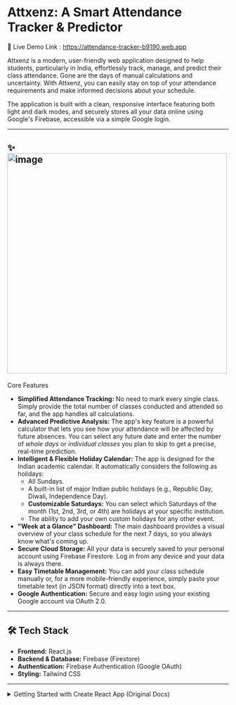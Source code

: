 # Attxenz: A Smart Attendance Tracker & Predictor

🚀 Live Demo Link : https://attendance-tracker-b9190.web.app

Attxenz is a modern, user-friendly web application designed to help students, particularly in India, effortlessly track, manage, and predict their class attendance. Gone are the days of manual calculations and uncertainty. With Attxenz, you can easily stay on top of your attendance requirements and make informed decisions about your schedule.

The application is built with a clean, responsive interface featuring both light and dark modes, and securely stores all your data online using Google's Firebase, accessible via a simple Google login.

---
## ✨ <img width="500" height="500" alt="image" src="https://github.com/user-attachments/assets/bd05b065-1e8f-41b5-b015-6743d97a76b1" />
Core Features

* **Simplified Attendance Tracking:** No need to mark every single class. Simply provide the total number of classes conducted and attended so far, and the app handles all calculations.
* **Advanced Predictive Analysis:** The app's key feature is a powerful calculator that lets you see how your attendance will be affected by future absences. You can select any future date and enter the number of *whole days* or *individual classes* you plan to skip to get a precise, real-time prediction.
* **Intelligent & Flexible Holiday Calendar:** The app is designed for the Indian academic calendar. It automatically considers the following as holidays:
    * All Sundays.
    * A built-in list of major Indian public holidays (e.g., Republic Day, Diwali, Independence Day).
    * **Customizable Saturdays:** You can select which Saturdays of the month (1st, 2nd, 3rd, or 4th) are holidays at your specific institution.
    * The ability to add your own custom holidays for any other event.
* **"Week at a Glance" Dashboard:** The main dashboard provides a visual overview of your class schedule for the next 7 days, so you always know what's coming up.
* **Secure Cloud Storage:** All your data is securely saved to your personal account using Firebase Firestore. Log in from any device and your data is always there.
* **Easy Timetable Management:** You can add your class schedule manually or, for a more mobile-friendly experience, simply paste your timetable text (in JSON format) directly into a text box.
* **Google Authentication:** Secure and easy login using your existing Google account via OAuth 2.0.

---
## 🛠️ Tech Stack

* **Frontend:** React.js
* **Backend & Database:** Firebase (Firestore)
* **Authentication:** Firebase Authentication (Google OAuth)
* **Styling:** Tailwind CSS

---
<details>
  <summary>Getting Started with Create React App (Original Docs)</summary>

  This project was bootstrapped with [Create React App](https://github.com/facebook/create-react-app).

  ## Available Scripts

  In the project directory, you can run:

  ### `npm start`

  Runs the app in the development mode.\
  Open [http://localhost:3000](http://localhost:3000) to view it in your browser.

  The page will reload when you make changes.\
  You may also see any lint errors in the console.

  ### `npm test`

  Launches the test runner in the interactive watch mode.\
  See the section about [running tests](https://facebook.github.io/create-react-app/docs/running-tests) for more information.

  ### `npm run build`

  Builds the app for production to the `build` folder.\
  It correctly bundles React in production mode and optimizes the build for the best performance.

  The build is minified and the filenames include the hashes.\
  Your app is ready to be deployed!

  See the section about [deployment](https://facebook.github.io/create-react-app/docs/deployment) for more information.

</details>
